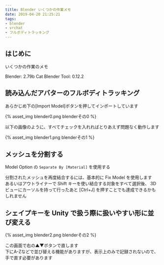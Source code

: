 ```yaml
---
title: Blender いくつかの作業メモ
date: 2019-04-20 21:25:21
tags:
- blender
- vrchat
- フルボディトラッキング
---
```


## はじめに

いくつかの作業のメモ

Blender: 2.79b
Cat Blender Tool: 0.12.2

<!-- toc -->

## 読み込んだアバターのフルボディトラッキング

あらかじめ下の[Import Model]ボタンを押してインポートしています

{% asset_img blender0.png blenderその0 %}

以下の画像のように、すべてチェックを入れればとりあえず問題なく動作します

{% asset_img blender1.png blenderその1 %}

## メッシュを分割する

Model Option の `Separate By [Material]` を使用する

分割されたメッシュを再度結合するには、基本的に Fix Model を使用します  
あるいはアウトライナーで Shift キーを使い結合する対象をすべて選択後、 3Dビューにカーソルを持って行ったあと [Ctrl+J] を押すことでも達成できるかもしれません

## シェイプキーを Unity で扱う際に扱いやすい形に並び変える

{% asset_img blender2.png blenderその2 %}

この画面で右の▲▼ボタンで直します  
下にA-Zなどで並び替える機能がありますが、表示上のみで記録されないので、手で直す必要があります
